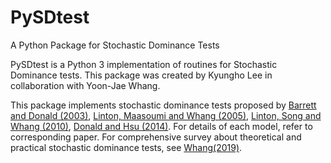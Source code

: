 # PySDtest

 A Python Package for Stochastic Dominance Tests

PySDtest is a Python 3 implementation of routines for Stochastic Dominance tests. This package was created by Kyungho Lee in collaboration with Yoon-Jae Whang.

This package implements stochastic dominance tests proposed by [Barrett and Donald (2003)](https://doi.org/10.1111/1468-0262.00390), [Linton, Maasoumi and Whang (2005)](https://ideas.repec.org/a/oup/restud/v72y2005i3p735-765.html), [Linton, Song and Whang (2010)](https://econpapers.repec.org/article/eeeeconom/v_3a154_3ay_3a2010_3ai_3a2_3ap_3a186-202.htm), [Donald and Hsu (2014)](https://www.tandfonline.com/doi/full/10.1080/07474938.2013.833813). For details of each model, refer to corresponding paper. For comprehensive survey about theoretical and practical stochastic dominance tests, see [Whang(2019)](https://www.cambridge.org/kr/academic/subjects/economics/econometrics-statistics-and-mathematical-economics/econometric-analysis-stochastic-dominance-concepts-methods-tools-and-applications?format=HB).
